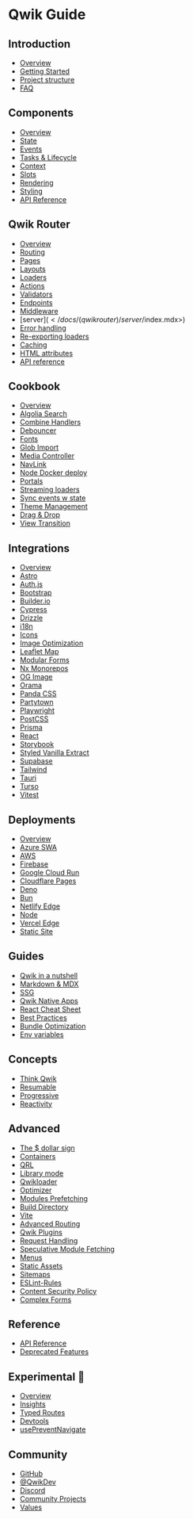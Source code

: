 # Qwik Guide

## Introduction

- [Overview](</docs/(qwik)/index.mdx>)
- [Getting Started](</docs/(qwik)/getting-started/index.mdx>)
- [Project structure](</docs/(qwikrouter)/project-structure/index.mdx>)
- [FAQ](</docs/(qwik)/faq/index.mdx>)

## Components

- [Overview](</docs/(qwik)/components/overview/index.mdx>)
- [State](</docs/(qwik)/components/state/index.mdx>)
- [Events](</docs/(qwik)/components/events/index.mdx>)
- [Tasks & Lifecycle](</docs/(qwik)/components/tasks/index.mdx>)
- [Context](</docs/(qwik)/components/context/index.mdx>)
- [Slots](</docs/(qwik)/components/slots/index.mdx>)
- [Rendering](</docs/(qwik)/components/rendering/index.mdx>)
- [Styling](</docs/(qwik)/components/styles/index.mdx>)
- [API Reference](</api/qwik/>)

## Qwik Router

- [Overview](</docs/(qwikrouter)/qwikrouter/index.mdx>)
- [Routing](</docs/(qwikrouter)/routing/index.mdx>)
- [Pages](</docs/(qwikrouter)/pages/index.mdx>)
- [Layouts](</docs/(qwikrouter)/layout/index.mdx>)
- [Loaders](</docs/(qwikrouter)/route-loader/index.mdx>)
- [Actions](</docs/(qwikrouter)/action/index.mdx>)
- [Validators](</docs/(qwikrouter)/validator/index.mdx>)
- [Endpoints](</docs/(qwikrouter)/endpoints/index.mdx>)
- [Middleware](</docs/(qwikrouter)/middleware/index.mdx>)
- [server$](</docs/(qwikrouter)/server$/index.mdx>)
- [Error handling](</docs/(qwikrouter)/error-handling/index.mdx>)
- [Re-exporting loaders](/docs/(qwikrouter)/re-exporting-loaders/index.mdx)
- [Caching](</docs/(qwikrouter)/caching/index.mdx>)
- [HTML attributes](</docs/(qwikrouter)/html-attributes/index.mdx>)
- [API reference](</docs/(qwikrouter)/api/index.mdx>)

## Cookbook

- [Overview](/docs/cookbook/index.mdx)
- [Algolia Search](/docs/cookbook/algolia-search/index.mdx)
- [Combine Handlers](/docs/cookbook/combine-request-handlers/index.mdx)
- [Debouncer](/docs/cookbook/debouncer/index.mdx)
- [Fonts](/docs/cookbook/fonts/index.mdx)
- [Glob Import](/docs/cookbook/glob-import/index.mdx)
- [Media Controller](/docs/cookbook/mediaController/index.mdx)
- [NavLink](/docs/cookbook/nav-link/index.mdx)
- [Node Docker deploy](/docs/cookbook/node-docker-deploy/index.mdx)
- [Portals](/docs/cookbook/portals/index.mdx)
- [Streaming loaders](/docs/cookbook/streaming-deferred-loaders/index.mdx)
- [Sync events w state](/docs/cookbook/sync-events/index.mdx)
- [Theme Management](/docs/cookbook/theme-management/index.mdx)
- [Drag & Drop](/docs/cookbook/drag&drop/index.mdx)
- [View Transition](/docs/cookbook/view-transition/index.mdx)

## Integrations

- [Overview](integrations/index.mdx)
- [Astro](integrations/astro/index.mdx)
- [Auth.js](integrations/authjs/index.mdx)
- [Bootstrap](integrations/bootstrap/index.mdx)
- [Builder.io](integrations/builderio/index.mdx)
- [Cypress](integrations/cypress/index.mdx)
- [Drizzle](integrations/drizzle/index.mdx)
- [i18n](integrations/i18n/index.mdx)
- [Icons](integrations/icons/index.mdx)
- [Image Optimization](integrations/image-optimization/index.mdx)
- [Leaflet Map](integrations/leaflet-map/index.mdx)
- [Modular Forms](integrations/modular-forms/index.mdx)
- [Nx Monorepos](integrations/nx/index.mdx)
- [OG Image](integrations/og-img/index.mdx)
- [Orama](integrations/orama/index.mdx)
- [Panda CSS](integrations/panda-css/index.mdx)
- [Partytown](integrations/partytown/index.mdx)
- [Playwright](integrations/playwright/index.mdx)
- [PostCSS](integrations/postcss/index.mdx)
- [Prisma](integrations/prisma/index.mdx)
- [React](integrations/react/index.mdx)
- [Storybook](integrations/storybook/index.mdx)
- [Styled Vanilla Extract](integrations/styled-vanilla-extract/index.mdx)
- [Supabase](integrations/supabase/index.mdx)
- [Tailwind](integrations/tailwind/index.mdx)
- [Tauri](integrations/tauri/index.mdx)
- [Turso](integrations/turso/index.mdx)
- [Vitest](integrations/vitest/index.mdx)

## Deployments

- [Overview](deployments/index.mdx)
- [Azure SWA](deployments/azure-swa/index.mdx)
- [AWS](deployments/aws-lambda/index.mdx)
- [Firebase](deployments/firebase/index.mdx)
- [Google Cloud Run](deployments/gcp-cloud-run/index.mdx)
- [Cloudflare Pages](deployments/cloudflare-pages/index.mdx)
- [Deno](deployments/deno/index.mdx)
- [Bun](deployments/bun/index.mdx)
- [Netlify Edge](deployments/netlify-edge/index.mdx)
- [Node](deployments/node/index.mdx)
- [Vercel Edge](deployments/vercel-edge/index.mdx)
- [Static Site](deployments/static/index.mdx)

## Guides

- [Qwik in a nutshell](</docs/(qwikrouter)/guides/qwik-nutshell/index.mdx>)
- [Markdown & MDX](</docs/(qwikrouter)/guides/mdx/index.mdx>)
- [SSG](</docs/(qwikrouter)/guides/static-site-generation/index.mdx>)
- [Qwik Native Apps](</docs/(qwikrouter)/guides/capacitor/index.mdx>)
- [React Cheat Sheet](</docs/(qwikrouter)/guides/react-cheat-sheet/index.mdx>)
- [Best Practices](</docs/(qwikrouter)/guides/best-practices/index.mdx>)
- [Bundle Optimization](</docs/(qwikrouter)/guides/bundle/index.mdx>)
- [Env variables](</docs/(qwikrouter)/guides/env-variables/index.mdx>)

## Concepts

- [Think Qwik](</docs/(qwik)/concepts/think-qwik/index.mdx>)
- [Resumable](</docs/(qwik)/concepts/resumable/index.mdx>)
- [Progressive](</docs/(qwik)/concepts/progressive/index.mdx>)
- [Reactivity](</docs/(qwik)/concepts/reactivity/index.mdx>)

## Advanced

- [The $ dollar sign](</docs/(qwik)/advanced/dollar/index.mdx>)
- [Containers](</docs/(qwik)/advanced/containers/index.mdx>)
- [QRL](</docs/(qwik)/advanced/qrl/index.mdx>)
- [Library mode](</docs/(qwik)/advanced/library/index.mdx>)
- [Qwikloader](</docs/(qwik)/advanced/qwikloader/index.mdx>)
- [Optimizer](</docs/(qwik)/advanced/optimizer/index.mdx>)
- [Modules Prefetching](</docs/(qwik)/advanced/modules-prefetching/index.mdx>)
- [Build Directory](</docs/(qwik)/advanced/custom-build-dir/index.mdx>)
- [Vite](</docs/(qwik)/advanced/vite/index.mdx>)
- [Advanced Routing](</docs/(qwikrouter)/advanced/routing/index.mdx>)
- [Qwik Plugins](</docs/(qwikrouter)/advanced/plugins/index.mdx>)
- [Request Handling](</docs/(qwikrouter)/advanced/request-handling/index.mdx>)
- [Speculative Module Fetching](</docs/(qwikrouter)/advanced/speculative-module-fetching/index.mdx>)
- [Menus](</docs/(qwikrouter)/advanced/menu/index.mdx>)
- [Static Assets](</docs/(qwikrouter)/advanced/static-assets/index.mdx>)
- [Sitemaps](</docs/(qwikrouter)/advanced/sitemaps/index.mdx>)
- [ESLint-Rules](</docs/(qwik)/advanced/eslint/index.mdx>)
- [Content Security Policy](</docs/(qwikrouter)/advanced/content-security-policy/index.mdx>)
- [Complex Forms](</docs/(qwikrouter)/advanced/complex-forms/index.mdx>)

## Reference

- [API Reference](/api/)
- [Deprecated Features](</docs/(qwik)/deprecated-features/index.mdx>)

## Experimental 🧪

- [Overview](/docs/labs/index.mdx)
- [Insights](/docs/labs/insights/index.mdx)
- [Typed Routes](/docs/labs/typed-routes/index.mdx)
- [Devtools](/docs/labs/devtools/index.mdx)
- [usePreventNavigate](/docs/labs/usePreventNavigate/index.mdx)

## Community

- [GitHub](https://github.com/QwikDev/qwik)
- [@QwikDev](https://twitter.com/QwikDev)
- [Discord](https://qwik.dev/chat)
- [Community Projects](/community/projects/index.mdx)
- [Values](/community/values/index.mdx)
